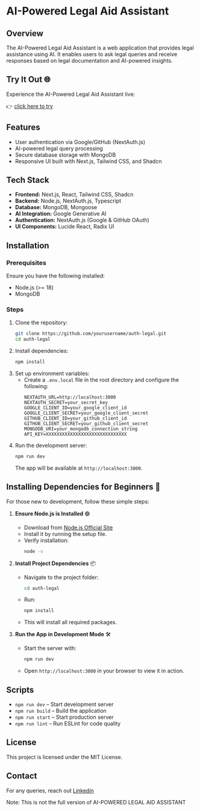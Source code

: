 # AI-Powered Legal Aid Assistant

## Overview

The AI-Powered Legal Aid Assistant is a web application that provides legal assistance using AI. It enables users to ask legal queries and receive responses based on legal documentation and AI-powered insights.

## Try It Out 🌐

Experience the AI-Powered Legal Aid Assistant live:&#x20;

👉 [click here to try](https://legal-aid-assistant-by-ahsan-and-shafiullah-bn7c.vercel.app/)

## Features

- User authentication via Google/GitHub (NextAuth.js)
- AI-powered legal query processing
- Secure database storage with MongoDB
- Responsive UI built with Next.js, Tailwind CSS, and Shadcn

## Tech Stack

- **Frontend:** Next.js, React, Tailwind CSS, Shadcn
- **Backend:** Node.js, NextAuth.js, Typescript
- **Database:** MongoDB, Mongoose
- **AI Integration:** Google Generative AI
- **Authentication:** NextAuth.js (Google & GitHub OAuth)
- **UI Components:** Lucide React, Radix UI

## Installation

### Prerequisites

Ensure you have the following installed:

- Node.js (>= 18)
- MongoDB

### Steps

1. Clone the repository:
   ```sh
   git clone https://github.com/yourusername/auth-legal.git
   cd auth-legal
   ```
2. Install dependencies:
   ```sh
   npm install
   ```
3. Set up environment variables:
   - Create a `.env.local` file in the root directory and configure the following:
     ```env
     NEXTAUTH_URL=http://localhost:3000
     NEXTAUTH_SECRET=your_secret_key
     GOOGLE_CLIENT_ID=your_google_client_id
     GOOGLE_CLIENT_SECRET=your_google_client_secret
     GITHUB_CLIENT_ID=your_github_client_id
     GITHUB_CLIENT_SECRET=your_github_client_secret
     MONGODB_URI=your_mongodb_connection_string
     API_KEY=XXXXXXXXXXXXXXXXXXXXXXXXXXXXXX
     ```
4. Run the development server:
   ```sh
   npm run dev
   ```
   The app will be available at `http://localhost:3000`.

## Installing Dependencies for Beginners 🚀

For those new to development, follow these simple steps:

1. **Ensure Node.js is Installed** 🟢

   - Download from [Node.js Official Site](https://nodejs.org/)
   - Install it by running the setup file.
   - Verify installation:
     ```sh
     node -v
     ```

2. **Install Project Dependencies** 📦

   - Navigate to the project folder:
     ```sh
     cd auth-legal
     ```
   - Run:
     ```sh
     npm install
     ```
   - This will install all required packages.

3. **Run the App in Development Mode** 🛠️

   - Start the server with:
     ```sh
     npm run dev
     ```
   - Open `http://localhost:3000` in your browser to view it in action.

&#x20;

## Scripts

- `npm run dev` – Start development server
- `npm run build` – Build the application
- `npm run start` – Start production server
- `npm run lint` – Run ESLint for code quality

## License

This project is licensed under the MIT License.

## Contact

For any queries, reach out [Linkedin](https://www.linkedin.com/in/ahsan-raza8hbb/)


Note: This is not the full version of AI-POWERED LEGAL AID ASSISTANT
